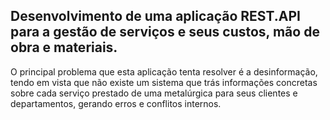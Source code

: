 ## Desenvolvimento de uma aplicação REST.API para a gestão de serviços e seus custos, mão de obra e materiais.

O principal problema que esta aplicação tenta resolver é a desinformação, tendo em vista que não existe um sistema que trás informações concretas sobre cada serviço prestado de uma metalúrgica para seus clientes e departamentos, gerando erros e conflitos internos.


